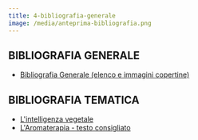 ```yaml
---
title: 4-bibliografia-generale
image: /media/anteprima-bibliografia.png
---
```

## BIBLIOGRAFIA GENERALE

* [Bibliografia Generale (elenco e immagini copertine)](/media/bibliografia-generale.pdf)

## BIBLIOGRAFIA TEMATICA

* [L'intelligenza vegetale](/media/bibliografia-tematica-intelligenza-vegetale.pdf)
* [L'Aromaterapia - testo consigliato](/media/testo-aromaterapia-ok.pdf)